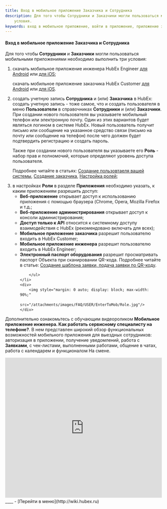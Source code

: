 ```yaml
---
title: Вход в мобильное приложение Заказчика и Сотрудника
description: Для того чтобы Сотрудники и Заказчики могли пользоваться мобильными приложениями необходимо выполнить три
    условия. 
keywords: вход в мобильное приложение, войти в приложение, приложение заказчика, приложение инженера, мобильное приложение заказчика, мобильное приложение инженера, hubex, хабекс, хубекс, хабикс
---
```


#### Вход в мобильное приложение Заказчика и Сотрудника

<html>
<meta charset="utf-8">

</html>

<body>
<p>Для того чтобы <Strong>Сотрудники</Strong> и <Strong>Заказчики</Strong> могли пользоваться мобильными приложениями необходимо выполнить три
    условия:</p>
<ol>
    <li>скачать мобильное приложение инженера HubEx Engineer <a
            href="https://play.google.com/store/apps/details?id=ru.hubex.engineer">для Android</a> или <a
            href="https://apps.apple.com/ru/app/hubex-%D0%B4%D0%BB%D1%8F-%D1%81%D0%B5%D1%80%D0%B2%D0%B8%D1%81%D0%BD%D0%BE%D0%B9-%D1%81%D0%BB%D1%83%D0%B6%D0%B1%D1%8B/id1386688688">для
        iOS</a>;
        <p>скачать мобильное приложение заказчика HubEx Customer <a
                href="https://play.google.com/store/apps/details?id=ru.hubex.customer">для Android</a> или <a
                href="https://apps.apple.com/ru/app/hubex-%D0%B4%D0%BB%D1%8F-%D0%B7%D0%B0%D0%BA%D0%B0%D0%B7%D1%87%D0%B8%D0%BA%D0%B0/id1386631658">для
            iOS</a>. </p>
    </li>
    <li>создать учетную запись <Strong>Сотрудника</Strong> и (или) <Strong>Заказчика</Strong> в HubEx: создать учетную запись - тоже самое, что и создать
        пользователя в меню <Strong>Пользователи</Strong> в справочниках <Strong>Сотрудники</Strong> и (или) <Strong>Заказчики</Strong>. При создании нового пользователя
        вы
        указываете мобильный телефон или электронную почту. Один из этих вариантов будет являться логином в системе
        HubEx. Новый пользователь получит письмо или сообщение на указанное средство связи (письмо на почту или
        сообщение на телефон) после чего должен будет подтвердить регистрацию и создать пароль.
        <p>Также при создании нового пользователя вы указываете его <Strong>Роль</Strong> - набор прав и полномочий, которые определяют
            уровень доступа пользователя. </p>
        <p>Подробнее читайте в
            статьях: <a href="https://wiki.hubex.ru/docs/FAQ/RU/user/CreatingUser.html">Создание
            пользовтаеля вашей системы</a>, <a href="https://wiki.hubex.ru/docs/FAQ/RU/user/CreatingCustomer.html">Создание заказчика</a>, <a href="https://wiki.hubex.ru/docs/FAQ/RU/admin/Roles.html">Настройка ролей</a>;</p>
    </li>
    <li>в настройках <Strong>Роли</Strong> в разделе <Strong>Приложения</Strong> необходимо указать, к каким приложениям разрешить доступ:
        <ul>
            <li><Strong>Веб-приложение</Strong> открывает доступ к использованию приложения с помощью браузера (Chrome, Opera, Mozilla
                Firefox и т.д.;
            </li>
            <li><Strong>Веб-приложение администрирования</Strong> открывает доступ к консоли администрирования;</li>
            <li><Strong>Доступ только к API</Strong> относится к системному доступу взаимодействия с HubEx (рекомендовано включать для
                всех);
            </li>
            <li><Strong>Мобильное приложение заказчика</Strong> разрешит пользователю входить в HubEx Customer;</li>
            <li><Strong>Мобильное приложение инженера</Strong> разрешит пользователю входить в HubEx Engineer;</li>
            <li><Strong>Электронный паспорт оборудования</Strong> разрешит просматривать паспорт Объекта при сканировании QR-кода.
                Подробнее читайте в статье: <a href="https://wiki.hubex.ru/docs/FAQ/RU/user/CreatingTaskTemplates.html">Создание
                    шаблона заявки, подача заявки по QR-коду</a>.</li>


        </ul>
    </li>
    <div>
        <img style="margin: 0 auto; display: block; max-width: 90%;"
             src="/attachments/images/FAQ/USER/EnterToMob/Role.jpg"/>
    </div>
</ol>

<p>Дополнительно ознакомьтесь с обучающим видеороликом <strong>Мобильное приложение инженера. Как работать сервисному специалисту на телефоне?</strong>. В нем представлен широкий обзор функциональных возможностей мобильного приложения для выездных сотрудников: авторизация в приложении, получение уведомлений, работа с <Strong>Заявками</Strong>, с чек-листами, выполненными работами, общение в чатах, работа с календарем и функционалом На смене. </p>
<iframe src="https://www.youtube.com/embed/JmMZzkI6o-c" width="100%" height="450px" frameborder="0"
        allowfullscreen="allowfullscreen"></iframe>
</body>
____
- [Перейти в меню](http://wiki.hubex.ru)

